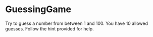 # GuessingGame

Try to guess a number from between 1 and 100. You have 10 allowed guesses. Follow the hint provided for help.
